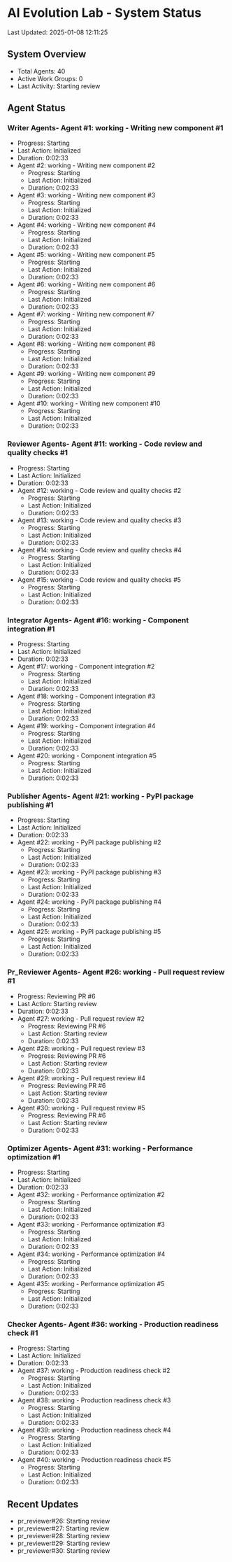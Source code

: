 # AI Evolution Lab - System Status
Last Updated: 2025-01-08 12:11:25

## System Overview
- Total Agents: 40
- Active Work Groups: 0
- Last Activity: Starting review

## Agent Status

### Writer Agents- Agent #1: working - Writing new component #1
  - Progress: Starting
  - Last Action: Initialized
  - Duration: 0:02:33
- Agent #2: working - Writing new component #2
  - Progress: Starting
  - Last Action: Initialized
  - Duration: 0:02:33
- Agent #3: working - Writing new component #3
  - Progress: Starting
  - Last Action: Initialized
  - Duration: 0:02:33
- Agent #4: working - Writing new component #4
  - Progress: Starting
  - Last Action: Initialized
  - Duration: 0:02:33
- Agent #5: working - Writing new component #5
  - Progress: Starting
  - Last Action: Initialized
  - Duration: 0:02:33
- Agent #6: working - Writing new component #6
  - Progress: Starting
  - Last Action: Initialized
  - Duration: 0:02:33
- Agent #7: working - Writing new component #7
  - Progress: Starting
  - Last Action: Initialized
  - Duration: 0:02:33
- Agent #8: working - Writing new component #8
  - Progress: Starting
  - Last Action: Initialized
  - Duration: 0:02:33
- Agent #9: working - Writing new component #9
  - Progress: Starting
  - Last Action: Initialized
  - Duration: 0:02:33
- Agent #10: working - Writing new component #10
  - Progress: Starting
  - Last Action: Initialized
  - Duration: 0:02:33

### Reviewer Agents- Agent #11: working - Code review and quality checks #1
  - Progress: Starting
  - Last Action: Initialized
  - Duration: 0:02:33
- Agent #12: working - Code review and quality checks #2
  - Progress: Starting
  - Last Action: Initialized
  - Duration: 0:02:33
- Agent #13: working - Code review and quality checks #3
  - Progress: Starting
  - Last Action: Initialized
  - Duration: 0:02:33
- Agent #14: working - Code review and quality checks #4
  - Progress: Starting
  - Last Action: Initialized
  - Duration: 0:02:33
- Agent #15: working - Code review and quality checks #5
  - Progress: Starting
  - Last Action: Initialized
  - Duration: 0:02:33

### Integrator Agents- Agent #16: working - Component integration #1
  - Progress: Starting
  - Last Action: Initialized
  - Duration: 0:02:33
- Agent #17: working - Component integration #2
  - Progress: Starting
  - Last Action: Initialized
  - Duration: 0:02:33
- Agent #18: working - Component integration #3
  - Progress: Starting
  - Last Action: Initialized
  - Duration: 0:02:33
- Agent #19: working - Component integration #4
  - Progress: Starting
  - Last Action: Initialized
  - Duration: 0:02:33
- Agent #20: working - Component integration #5
  - Progress: Starting
  - Last Action: Initialized
  - Duration: 0:02:33

### Publisher Agents- Agent #21: working - PyPI package publishing #1
  - Progress: Starting
  - Last Action: Initialized
  - Duration: 0:02:33
- Agent #22: working - PyPI package publishing #2
  - Progress: Starting
  - Last Action: Initialized
  - Duration: 0:02:33
- Agent #23: working - PyPI package publishing #3
  - Progress: Starting
  - Last Action: Initialized
  - Duration: 0:02:33
- Agent #24: working - PyPI package publishing #4
  - Progress: Starting
  - Last Action: Initialized
  - Duration: 0:02:33
- Agent #25: working - PyPI package publishing #5
  - Progress: Starting
  - Last Action: Initialized
  - Duration: 0:02:33

### Pr_Reviewer Agents- Agent #26: working - Pull request review #1
  - Progress: Reviewing PR #6
  - Last Action: Starting review
  - Duration: 0:02:33
- Agent #27: working - Pull request review #2
  - Progress: Reviewing PR #6
  - Last Action: Starting review
  - Duration: 0:02:33
- Agent #28: working - Pull request review #3
  - Progress: Reviewing PR #6
  - Last Action: Starting review
  - Duration: 0:02:33
- Agent #29: working - Pull request review #4
  - Progress: Reviewing PR #6
  - Last Action: Starting review
  - Duration: 0:02:33
- Agent #30: working - Pull request review #5
  - Progress: Reviewing PR #6
  - Last Action: Starting review
  - Duration: 0:02:33

### Optimizer Agents- Agent #31: working - Performance optimization #1
  - Progress: Starting
  - Last Action: Initialized
  - Duration: 0:02:33
- Agent #32: working - Performance optimization #2
  - Progress: Starting
  - Last Action: Initialized
  - Duration: 0:02:33
- Agent #33: working - Performance optimization #3
  - Progress: Starting
  - Last Action: Initialized
  - Duration: 0:02:33
- Agent #34: working - Performance optimization #4
  - Progress: Starting
  - Last Action: Initialized
  - Duration: 0:02:33
- Agent #35: working - Performance optimization #5
  - Progress: Starting
  - Last Action: Initialized
  - Duration: 0:02:33

### Checker Agents- Agent #36: working - Production readiness check #1
  - Progress: Starting
  - Last Action: Initialized
  - Duration: 0:02:33
- Agent #37: working - Production readiness check #2
  - Progress: Starting
  - Last Action: Initialized
  - Duration: 0:02:33
- Agent #38: working - Production readiness check #3
  - Progress: Starting
  - Last Action: Initialized
  - Duration: 0:02:33
- Agent #39: working - Production readiness check #4
  - Progress: Starting
  - Last Action: Initialized
  - Duration: 0:02:33
- Agent #40: working - Production readiness check #5
  - Progress: Starting
  - Last Action: Initialized
  - Duration: 0:02:33


## Recent Updates
- pr_reviewer#26: Starting review
- pr_reviewer#27: Starting review
- pr_reviewer#28: Starting review
- pr_reviewer#29: Starting review
- pr_reviewer#30: Starting review
